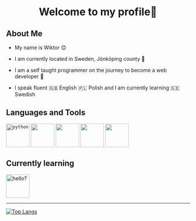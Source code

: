 <div align="center">
    <h1>Welcome to my profile👋</h1>
</div>

## About Me
          
* My name is Wiktor 😊

* I am currently located in Sweden, Jönköping county 💯

* I am a self taught programmer on the journey to become a web developer 🚀

* I speak fluent 🇬🇧 English 🇵🇱 Polish and I am currently learning 🇸🇪 Swedish

## Languages and Tools

<code><img width="64" height="64" alt="python" src="https://cdn.jsdelivr.net/gh/devicons/devicon/icons/python/python-original.svg"/></code>
<code><img width="64" height="64" src="https://cdn.jsdelivr.net/gh/devicons/devicon/icons/javascript/javascript-original.svg"/></code>
<code><img width="64" height="64" src="https://cdn.jsdelivr.net/gh/devicons/devicon/icons/typescript/typescript-original.svg"/></code>
<code><img width="64" height="64" src="https://cdn.jsdelivr.net/gh/devicons/devicon/icons/mongodb/mongodb-original.svg"/></code>
<code><img width="64" height="64" src="https://cdn.jsdelivr.net/gh/devicons/devicon/icons/linux/linux-original.svg"/></code>


## Currently learning

[<img alt="hello?" width="64" height="64" src="https://cdn.jsdelivr.net/gh/devicons/devicon/icons/vuejs/vuejs-original-wordmark.svg" />](https://www.google.com/)

          
<hr>

[![Top Langs](https://github-readme-stats.vercel.app/api/top-langs/?username=anuraghazra&layout=compact)](https://github.com/anuraghazra/github-readme-stats)

          
 

<!--
**wiktor-falek/wiktor-falek** is a ✨ _special_ ✨ repository because its `README.md` (this file) appears on your GitHub profile.

Here are some ideas to get you started:

- 🔭 I’m currently working on ...
- 🌱 I’m currently learning ...
- 👯 I’m looking to collaborate on ...
- 🤔 I’m looking for help with ...
- 💬 Ask me about ...
- 📫 How to reach me: ...
- 😄 Pronouns: ...
- ⚡ Fun fact: ...
-->
